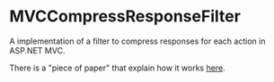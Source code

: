MVCCompressResponseFilter
=========================

A implementation of a filter to compress responses for each action in ASP.NET MVC. 

There is a "piece of paper" that explain how it works [here](http://anmaia.ghost.io/compressao-e-filtros-em-asp-net-mvc/#header).
